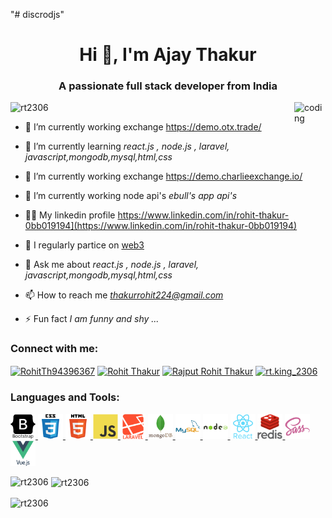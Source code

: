 "# discrodjs" 



<h1 align="center">Hi 👋, I'm Ajay Thakur</h1>
<h3 align="center">A passionate full stack developer from India</h3>

<img align="right" alt="coding" width="50" src="https://media.tenor.com/ITc1hNBSH_wAAAAM/coding-typing.gif" />

<p align="left"> <img src="https://komarev.com/ghpvc/?username=rt2306&label=Profile%20views&color=0e75b6&style=flat" alt="rt2306" /> </p>

- 🔭 I’m currently working exchange https://demo.otx.trade/

- 🌱 I’m currently learning *react.js , node.js , laravel, javascript,mongodb,mysql,html,css*

- 🔭 I’m currently working exchange https://demo.charlieexchange.io/

- 🔭 I’m currently working node api's *ebull's app api's*

- 👨‍💻 My linkedin profile https://www.linkedin.com/in/rohit-thakur-0bb019194](https://www.linkedin.com/in/rohit-thakur-0bb019194)

- 📝 I regularly partice on [web3](web3)

- 💬 Ask me about *react.js , node.js , laravel, javascript,mongodb,mysql,html,css*

- 📫 How to reach me *thakurrohit224@gmail.com*

- ⚡ Fun fact *I am funny and shy ...*

<h3 align="left">Connect with me:</h3>
<p align="left">
<a href="https://twitter.com/RohitTh94396367" target="blank"><img align="center" src="https://raw.githubusercontent.com/rahuldkjain/github-profile-readme-generator/master/src/images/icons/Social/twitter.svg" alt="RohitTh94396367" height="30" width="40" /></a>
<a href="https://www.linkedin.com/in/rohit-thakur-0bb019194" target="blank"><img align="center" src="https://raw.githubusercontent.com/rahuldkjain/github-profile-readme-generator/master/src/images/icons/Social/linked-in-alt.svg" alt="Rohit Thakur" height="30" width="40" /></a>
<a href="https://fb.com/Rajput Rohit Thakur" target="blank"><img align="center" src="https://raw.githubusercontent.com/rahuldkjain/github-profile-readme-generator/master/src/images/icons/Social/facebook.svg" alt="Rajput Rohit Thakur" height="30" width="40" /></a>
<a href="https://instagram.com/rt.king_2306" target="blank"><img align="center" src="https://raw.githubusercontent.com/rahuldkjain/github-profile-readme-generator/master/src/images/icons/Social/instagram.svg" alt="rt.king_2306" height="30" width="40" /></a>
</p>

<h3 align="left">Languages and Tools:</h3>
<p align="left"> <a href="https://getbootstrap.com" target="_blank" rel="noreferrer"> <img src="https://raw.githubusercontent.com/devicons/devicon/master/icons/bootstrap/bootstrap-plain-wordmark.svg" alt="bootstrap" width="40" height="40"/> </a> <a href="https://www.w3schools.com/css/" target="_blank" rel="noreferrer"> <img src="https://raw.githubusercontent.com/devicons/devicon/master/icons/css3/css3-original-wordmark.svg" alt="css3" width="40" height="40"/> </a> <a href="https://www.w3.org/html/" target="_blank" rel="noreferrer"> <img src="https://raw.githubusercontent.com/devicons/devicon/master/icons/html5/html5-original-wordmark.svg" alt="html5" width="40" height="40"/> </a> <a href="https://developer.mozilla.org/en-US/docs/Web/JavaScript" target="_blank" rel="noreferrer"> <img src="https://raw.githubusercontent.com/devicons/devicon/master/icons/javascript/javascript-original.svg" alt="javascript" width="40" height="40"/> </a> <a href="https://laravel.com/" target="_blank" rel="noreferrer"> <img src="https://raw.githubusercontent.com/devicons/devicon/master/icons/laravel/laravel-plain-wordmark.svg" alt="laravel" width="40" height="40"/> </a> <a href="https://www.mongodb.com/" target="_blank" rel="noreferrer"> <img src="https://raw.githubusercontent.com/devicons/devicon/master/icons/mongodb/mongodb-original-wordmark.svg" alt="mongodb" width="40" height="40"/> </a> <a href="https://www.mysql.com/" target="_blank" rel="noreferrer"> <img src="https://raw.githubusercontent.com/devicons/devicon/master/icons/mysql/mysql-original-wordmark.svg" alt="mysql" width="40" height="40"/> </a> <a href="https://nodejs.org" target="_blank" rel="noreferrer"> <img src="https://raw.githubusercontent.com/devicons/devicon/master/icons/nodejs/nodejs-original-wordmark.svg" alt="nodejs" width="40" height="40"/> </a> <a href="https://reactjs.org/" target="_blank" rel="noreferrer"> <img src="https://raw.githubusercontent.com/devicons/devicon/master/icons/react/react-original-wordmark.svg" alt="react" width="40" height="40"/> </a> <a href="https://redis.io" target="_blank" rel="noreferrer"> <img src="https://raw.githubusercontent.com/devicons/devicon/master/icons/redis/redis-original-wordmark.svg" alt="redis" width="40" height="40"/> </a> <a href="https://sass-lang.com" target="_blank" rel="noreferrer"> <img src="https://raw.githubusercontent.com/devicons/devicon/master/icons/sass/sass-original.svg" alt="sass" width="40" height="40"/> </a> <a href="https://vuejs.org/" target="_blank" rel="noreferrer"> <img src="https://raw.githubusercontent.com/devicons/devicon/master/icons/vuejs/vuejs-original-wordmark.svg" alt="vuejs" width="40" height="40"/> </a> </p>

<p><img align="left" src="https://github-readme-stats.vercel.app/api/top-langs?username=rt2306&show_icons=true&locale=en&layout=compact" alt="rt2306" /></p>

<p>&nbsp;<img align="center" src="https://github-readme-stats.vercel.app/api?username=rt2306&show_icons=true&locale=en" alt="rt2306" /></p>

<p><img align="center" src="https://github-readme-streak-stats.herokuapp.com/?user=rt2306&" alt="rt2306" /></p>
